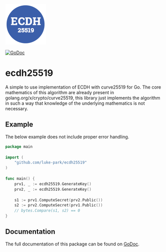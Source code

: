 ![](icon.png)

<a href="https://godoc.org/github.com/luke-park/ecdh25519"><img src="https://godoc.org/github.com/luke-park/ecdh25519?status.svg" alt="GoDoc"></a>

# ecdh25519
A simple to use implementation of ECDH with curve25519 for Go.  The core
mathematics of this algorithm are already present in
golang.org/x/crypto/curve25519, this library just implements the algorithm
in such a way that knowledge of the underlying mathematics is not necessary.

## Example
The below example does not include proper error handling.
```go
package main

import (
    "github.com/luke-park/ecdh25519"
)

func main() {
    prv1, _ := ecdh25519.GenerateKey()
    prv2, _ := ecdh25519.GenerateKey()

    s1 := prv1.ComputeSecret(prv2.Public())
    s2 := prv2.ComputeSecret(prv1.Public())
    // bytes.Compare(s1, s2) == 0
}
```

## Documentation
The full documentation of this package can be found on [GoDoc](https://godoc.org/github.com/luke-park/ecdh25519).
